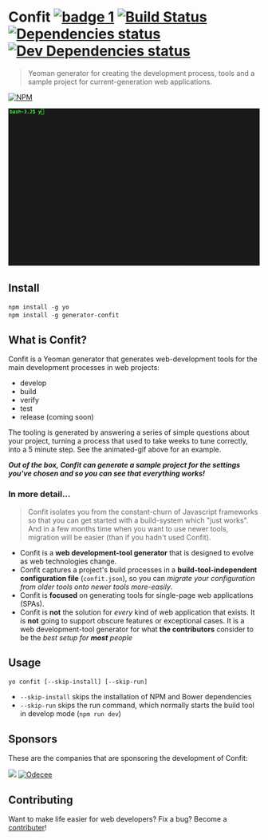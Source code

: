 # Confit [![badge 1](https://img.shields.io/badge/follows-npm%20checklist-brightgreen.svg)](CHECKLIST.md) [![Build Status](https://travis-ci.org/odecee/generator-confit.svg)](https://travis-ci.org/odecee/generator-confit) [![Dependencies status](https://david-dm.org/odecee/generator-confit/status.svg?theme=shields.io)](https://david-dm.org/odecee/generator-confit#info=dependencies) [![Dev Dependencies status](https://david-dm.org/odecee/generator-confit/dev-status.svg?theme=shields.io)](https://david-dm.org/odecee/generator-confit#info=devDependencies)

> Yeoman generator for creating the development process, tools and a sample project for current-generation web applications.

[![NPM](https://nodei.co/npm/generator-confit.png?downloads=true)](https://npmjs.org/package/generator-confit)

![terminal](terminal.gif)


## Install

    npm install -g yo
    npm install -g generator-confit

## What is Confit?

Confit is a Yeoman generator that generates web-development tools for the main development processes in web projects:

- develop
- build
- verify
- test
- release (coming soon)

The tooling is generated by answering a series of simple questions about your project, turning a process that used to take weeks to
tune correctly, into a 5 minute step. See the animated-gif above for an example.
 
***Out of the box, Confit can generate a sample project for the settings you've chosen and so you can see that everything works!***

### In more detail...

> Confit isolates you from the constant-churn of Javascript frameworks so that you can get started with a build-system
  which "just works". And in a few months time when you want to use newer tools, migration will be easier (than if you hadn't used Confit).


- Confit is a **web development-tool generator** that is designed to evolve as web technologies change.
- Confit captures a project's build processes in a **build-tool-independent configuration file** (`confit.json`), so you can *migrate your configuration from older tools onto newer tools more-easily*.
- Confit is **focused** on generating tools for single-page web applications (SPAs).
- Confit is **not** the solution for *every* kind of web application that exists. It is **not** going to support obscure features or exceptional cases. It is a web development-tool generator for what **the contributors** consider to be the *best setup for **most** people*


## Usage

    yo confit [--skip-install] [--skip-run]
    
- `--skip-install` skips the installation of NPM and Bower dependencies
- `--skip-run` skips the run command, which normally starts the build tool in develop mode (`npm run dev`)
    
## Sponsors

These are the companies that are sponsoring the development of Confit:

<a href="https://www.nab.com.au"><img src="http://developer.nab.com.au/images/5a2a9621.nab-logo-horizontal.png" height="100"></a>
[![Odecee](http://odecee.com.au/wp-content/themes/odecee/library/images/logo.svg)](http://www.odecee.com.au)


## Contributing

Want to make life easier for web developers? Fix a bug? Become a [contributer](CONTRIBUTING.md)!

